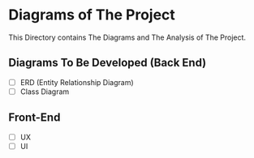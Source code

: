 # Diagrams of The Project

This Directory contains The Diagrams and The Analysis of The Project.

## Diagrams To Be Developed (Back End)
- [ ] ERD  (Entity Relationship Diagram)
- [ ] Class Diagram

## Front-End
- [ ] UX
- [ ] UI